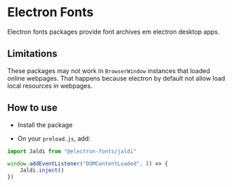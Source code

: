 # Electron Fonts

Electron fonts packages provide font archives em electron desktop apps.

## Limitations

These packages may not work in `BrowserWindow` instances that loaded online webpages. That happens because electron by default not allow load local resources in webpages.

## How to use

* Install the package

* On your `preload.js`, add:

```ts
import Jaldi from "@electron-fonts/jaldi"

window.addEventListener("DOMContentLoaded", () => {
    Jaldi.inject()
})
```